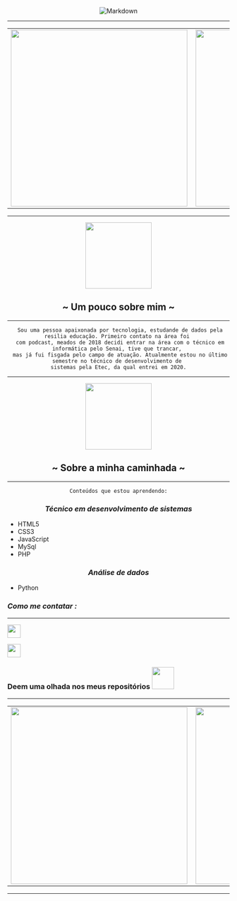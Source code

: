 <center>

![Markdown](https://ik.imagekit.io/4y9ur9htnpx/love_and_joy_gAJaB4dTg.gif)
<center>

----

<table>
    <tr>
        <td><img width="400px" align="left" src="https://github-readme-stats.vercel.app/api/top-langs/?username=AlinesantosCS&hide=html&layout=compact&bg_color=5cb3ab&title_color=654464&text_color=654464&hide_border=true" /></td>
        <td><img width="400px" align="left" src="https://github-readme-stats.vercel.app/api?username=AlinesantosCS&bg_color=5cb3ab&title_color=654464&text_color=654464&hide_border=true"/></td>
    </tr>   
</table>
</center>

*** 


<center>
 <img src="https://media.giphy.com/media/h408T6Y5GfmXBKW62l/giphy.gif" width="150px"></h2>
</center> 

## ~ Um pouco sobre mim ~

***
     Sou uma pessoa apaixonada por tecnologia, estudande de dados pela resilia educação. Primeiro contato na área foi 
     com podcast, meados de 2018 decidi entrar na área com o técnico em informática pelo Senai, tive que trancar, 
     mas já fui fisgada pelo campo de atuação. Atualmente estou no último semestre no técnico de desenvolvimento de 
     sistemas pela Etec, da qual entrei em 2020. 
    

</center>

***
<center>
 <img src="https://media.giphy.com/media/3o85xDa0NuFCrFhzMI/giphy.gif" width="150px"></h2>
</center>

<center>

## ~ Sobre a minha caminhada ~
*** 
    Conteúdos que estou aprendendo:
</center>

<center>

### *Técnico em desenvolvimento de sistemas*
</center> 

- HTML5
- CSS3
- JavaScript
- MySql 
- PHP
<center>

### *Análise de dados*
</center> 

- Python

### ***Como me contatar :***
***

<a href="mailto:alinesantos.acs97@gmail.com"><img src="https://ik.imagekit.io/4y9ur9htnpx/icons8-gmail-login-64__1__tZjbgXsdh.png" width="30px"></img></a>

<a href="https://www.linkedin.com/in/alinesantoscs/"><img src="https://ik.imagekit.io/4y9ur9htnpx/icons8-linkedin-64_a_GB82jPw.png" width="30px"></img></a>

### Deem uma olhada nos meus repositórios <img src="https://media.giphy.com/media/xTiIzrkmUZpP6kYF20/giphy.gif" width="50px"></h2>
***

<center>
<table>
  <tr>
      <td><img width="400px" align="left" src="https://github-readme-stats.vercel.app/api/pin/?username=AlinesantosCS&repo=Menu&bg_color=5cb3ab&title_color=654464&text_color=654464&hide_border=true&show_owner=true&https://github.com/AlinesantosCS/Menu" /></td>
      <td><img width="400px" align="left" src="https://github-readme-stats.vercel.app/api/pin/?username=AlinesantosCS&repo=omega.github.io&bg_color=5cb3ab&title_color=654464&text_color=654464&hide_border=true&show_owner=true&https://github.com/AlinesantosCS/omega.github.io" /></td>
  </tr>  
   
</table>
</center>

***






